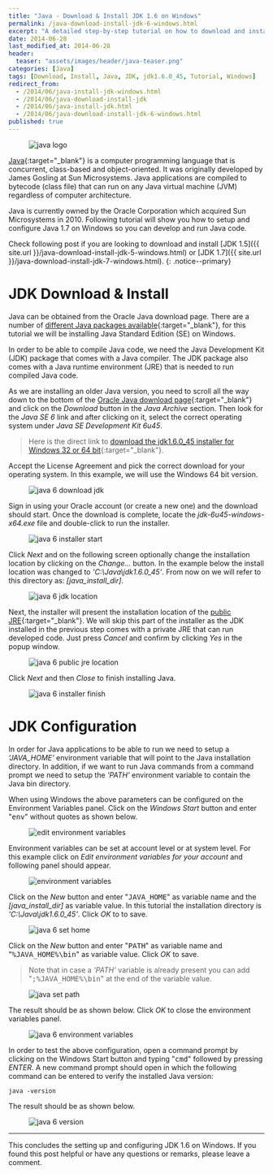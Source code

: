 ```yaml
---
title: "Java - Download & Install JDK 1.6 on Windows"
permalink: /java-download-install-jdk-6-windows.html
excerpt: "A detailed step-by-step tutorial on how to download and install jdk1.6.0_45 on Windows."
date: 2014-06-28
last_modified_at: 2014-06-28
header:
  teaser: "assets/images/header/java-teaser.png"
categories: [Java]
tags: [Download, Install, Java, JDK, jdk1.6.0_45, Tutorial, Windows]
redirect_from:
  - /2014/06/java-install-jdk-windows.html
  - /2014/06/java-download-install-jdk
  - /2014/06/java-install-jdk.html
  - /2014/06/java-download-install-jdk-6-windows.html
published: true
---
```


<figure>
    <img src="{{ site.url }}/assets/images/logo/java-logo.png" alt="java logo" class="logo">
</figure>

[Java](https://www.java.com/en/){:target="_blank"} is a computer programming language that is concurrent, class-based and object-oriented. It was originally developed by James Gosling at Sun Microsystems. Java applications are compiled to bytecode (class file) that can run on any Java virtual machine (JVM) regardless of computer architecture.

Java is currently owned by the Oracle Corporation which acquired Sun Microsystems in 2010. Following tutorial will show you how to setup and configure Java 1.7 on Windows so you can develop and run Java code.

Check following post if you are looking to download and install [JDK 1.5]({{ site.url }}/java-download-install-jdk-5-windows.html) or [JDK 1.7]({{ site.url }}/java-download-install-jdk-7-windows.html).
{: .notice--primary}

# JDK Download & Install

Java can be obtained from the Oracle Java download page. There are a number of [different Java packages available](https://docs.oracle.com/javaee/6/firstcup/doc/gkhoy.html){:target="_blank"}, for this tutorial we will be installing Java Standard Edition (SE) on Windows.

In order to be able to compile Java code, we need the Java Development Kit (JDK) package that comes with a Java compiler. The JDK package also comes with a Java runtime environment (JRE) that is needed to run compiled Java code.

As we are installing an older Java version, you need to scroll all the way down to the bottom of the [Oracle Java download page](http://www.oracle.com/technetwork/java/javase/downloads/index.html){:target="_blank"} and click on the <var>Download</var> button in the <var>Java Archive</var> section. Then look for the <var>Java SE 6</var> link and after clicking on it, select the correct operating system under <var>Java SE Development Kit 6u45</var>.

> Here is the direct link to [download the jdk1.6.0_45 installer for Windows 32 or 64 bit](http://www.oracle.com/technetwork/java/javase/downloads/java-archive-downloads-javase6-419409.html){:target="_blank"}.

Accept the License Agreement and pick the correct download for your operating system. In this example, we will use the Windows 64 bit version.

<figure>
    <img src="{{ site.url }}/assets/images/posts/java/java-6-download-jdk.png" alt="java 6 download jdk">
</figure>

Sign in using your Oracle account (or create a new one) and the download should start. Once the download is complete, locate the <var>jdk-6u45-windows-x64.exe</var> file and double-click to run the installer.

<figure>
    <img src="{{ site.url }}/assets/images/posts/java/java-6-installer-start.png" alt="java 6 installer start">
</figure>

Click <var>Next</var> and on the following screen optionally change the installation location by clicking on the <var>Change...</var> button. In the example below the install location was changed to <var>'C:\Java\jdk1.6.0_45'</var>. From now on we will refer to this directory as: <var>[java_install_dir]</var>. 

<figure>
    <img src="{{ site.url }}/assets/images/posts/java/java-6-jdk-location.png" alt="java 6 jdk location">
</figure>

Next, the installer will present the installation location of the [public JRE](https://docs.oracle.com/javase/8/docs/technotes/guides/install/windows_jdk_install.html#CHDJCCEG){:target="_blank"}. We will skip this part of the installer as the JDK installed in the previous step comes with a private JRE that can run developed code. Just press <var>Cancel</var> and confirm by clicking <var>Yes</var> in the popup window.

<figure>
    <img src="{{ site.url }}/assets/images/posts/java/java-6-public-jre-location.png" alt="java 6 public jre location">
</figure>

Click <var>Next</var> and then <var>Close</var> to finish installing Java.

<figure>
    <img src="{{ site.url }}/assets/images/posts/java/java-6-installer-finish.png" alt="java 6 installer finish">
</figure>

# JDK Configuration

In order for Java applications to be able to run we need to setup a <var>'JAVA_HOME'</var> environment variable that will point to the Java installation directory. In addition, if we want to run Java commands from a command prompt we need to setup the <var>'PATH'</var> environment variable to contain the Java bin directory.

When using Windows the above parameters can be configured on the Environment Variables panel. Click on the <var>Windows Start</var> button and enter "<kbd>env</kbd>" without quotes as shown below.

<figure>
    <img src="{{ site.url }}/assets/images/posts/java/edit-environment-variables.png" alt="edit environment variables">
</figure>

Environment variables can be set at account level or at system level. For this example click on <var>Edit environment variables for your account</var> and following panel should appear.

<figure>
    <img src="{{ site.url }}/assets/images/posts/java/environment-variables.png" alt="environment variables">
</figure>

Click on the <var>New</var> button and enter "<kbd>JAVA_HOME</kbd>" as variable name and the <var>[java_install_dir]</var> as variable value. In this tutorial the installation directory is <var>'C:\Java\jdk1.6.0_45'</var>. Click <var>OK</var> to to save.

<figure>
    <img src="{{ site.url }}/assets/images/posts/java/java-6-set-home.png" alt="java 6 set home">
</figure>

Click on the <var>New</var> button and enter "<kbd>PATH</kbd>" as variable name and "<kbd>%JAVA_HOME%\bin</kbd>" as variable value. Click <var>OK</var> to save.

> Note that in case a <var>'PATH'</var> variable is already present you can add "<kbd>;%JAVA_HOME%\bin</kbd>" at the end of the variable value.

<figure>
    <img src="{{ site.url }}/assets/images/posts/java/java-set-path.png" alt="java set path">
</figure>

The result should be as shown below. Click <var>OK</var> to close the environment variables panel.

<figure>
    <img src="{{ site.url }}/assets/images/posts/java/java-6-environment-variables.png" alt="java 6 environment variables">
</figure>

In order to test the above configuration, open a command prompt by clicking on the Windows Start button and typing "<kbd>cmd</kbd>" followed by pressing <var>ENTER</var>. A new command prompt should open in which the following command can be entered to verify the installed Java version:

``` plaintext
java -version
```

The result should be as shown below.

<figure>
    <img src="{{ site.url }}/assets/images/posts/java/java-6-version.png" alt="java 6 version">
</figure>

---

This concludes the setting up and configuring JDK 1.6 on Windows. If you found this post helpful or have any questions or remarks, please leave a comment.
